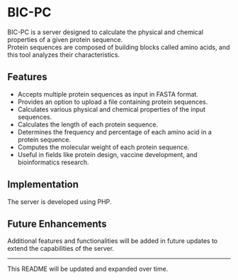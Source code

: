 # BIC-PC  

BIC-PC is a server designed to calculate the physical and chemical properties of a given protein sequence.  
Protein sequences are composed of building blocks called amino acids, and this tool analyzes their characteristics.  

## Features  
- Accepts multiple protein sequences as input in FASTA format.  
- Provides an option to upload a file containing protein sequences.  
- Calculates various physical and chemical properties of the input sequences.  
- Calculates the length of each protein sequence.  
- Determines the frequency and percentage of each amino acid in a protein sequence.  
- Computes the molecular weight of each protein sequence.  
- Useful in fields like protein design, vaccine development, and bioinformatics research.  

## Implementation  
The server is developed using PHP.  

## Future Enhancements  
Additional features and functionalities will be added in future updates to extend the capabilities of the server.  

---  

This README will be updated and expanded over time.  
